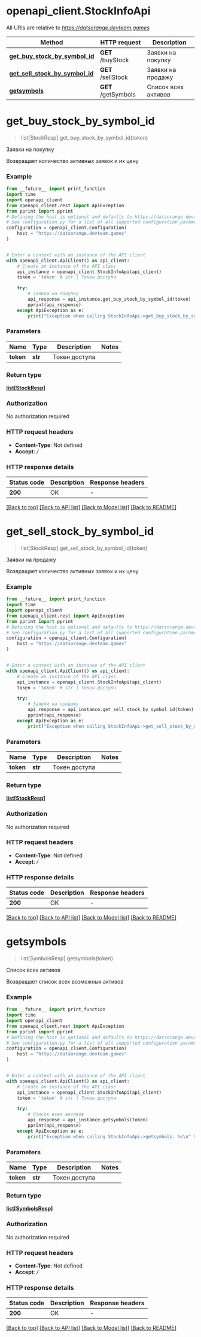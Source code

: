 # openapi_client.StockInfoApi

All URIs are relative to *https://datsorange.devteam.games*

Method | HTTP request | Description
------------- | ------------- | -------------
[**get_buy_stock_by_symbol_id**](StockInfoApi.md#get_buy_stock_by_symbol_id) | **GET** /buyStock | Заявки на покупку
[**get_sell_stock_by_symbol_id**](StockInfoApi.md#get_sell_stock_by_symbol_id) | **GET** /sellStock | Заявки на продажу
[**getsymbols**](StockInfoApi.md#getsymbols) | **GET** /getSymbols | Список всех активов


# **get_buy_stock_by_symbol_id**
> list[StockResp] get_buy_stock_by_symbol_id(token)

Заявки на покупку

Возвращает количество активных заявок и их цену

### Example

```python
from __future__ import print_function
import time
import openapi_client
from openapi_client.rest import ApiException
from pprint import pprint
# Defining the host is optional and defaults to https://datsorange.devteam.games
# See configuration.py for a list of all supported configuration parameters.
configuration = openapi_client.Configuration(
    host = "https://datsorange.devteam.games"
)


# Enter a context with an instance of the API client
with openapi_client.ApiClient() as api_client:
    # Create an instance of the API class
    api_instance = openapi_client.StockInfoApi(api_client)
    token = 'token' # str | Токен доступа

    try:
        # Заявки на покупку
        api_response = api_instance.get_buy_stock_by_symbol_id(token)
        pprint(api_response)
    except ApiException as e:
        print("Exception when calling StockInfoApi->get_buy_stock_by_symbol_id: %s\n" % e)
```

### Parameters

Name | Type | Description  | Notes
------------- | ------------- | ------------- | -------------
 **token** | **str**| Токен доступа | 

### Return type

[**list[StockResp]**](StockResp.md)

### Authorization

No authorization required

### HTTP request headers

 - **Content-Type**: Not defined
 - **Accept**: */*

### HTTP response details
| Status code | Description | Response headers |
|-------------|-------------|------------------|
**200** | OK |  -  |

[[Back to top]](#) [[Back to API list]](../README.md#documentation-for-api-endpoints) [[Back to Model list]](../README.md#documentation-for-models) [[Back to README]](../README.md)

# **get_sell_stock_by_symbol_id**
> list[StockResp] get_sell_stock_by_symbol_id(token)

Заявки на продажу

Возвращает количество активных заявок и их цену

### Example

```python
from __future__ import print_function
import time
import openapi_client
from openapi_client.rest import ApiException
from pprint import pprint
# Defining the host is optional and defaults to https://datsorange.devteam.games
# See configuration.py for a list of all supported configuration parameters.
configuration = openapi_client.Configuration(
    host = "https://datsorange.devteam.games"
)


# Enter a context with an instance of the API client
with openapi_client.ApiClient() as api_client:
    # Create an instance of the API class
    api_instance = openapi_client.StockInfoApi(api_client)
    token = 'token' # str | Токен доступа

    try:
        # Заявки на продажу
        api_response = api_instance.get_sell_stock_by_symbol_id(token)
        pprint(api_response)
    except ApiException as e:
        print("Exception when calling StockInfoApi->get_sell_stock_by_symbol_id: %s\n" % e)
```

### Parameters

Name | Type | Description  | Notes
------------- | ------------- | ------------- | -------------
 **token** | **str**| Токен доступа | 

### Return type

[**list[StockResp]**](StockResp.md)

### Authorization

No authorization required

### HTTP request headers

 - **Content-Type**: Not defined
 - **Accept**: */*

### HTTP response details
| Status code | Description | Response headers |
|-------------|-------------|------------------|
**200** | OK |  -  |

[[Back to top]](#) [[Back to API list]](../README.md#documentation-for-api-endpoints) [[Back to Model list]](../README.md#documentation-for-models) [[Back to README]](../README.md)

# **getsymbols**
> list[SymbolsResp] getsymbols(token)

Список всех активов

Возвращает список всех возможных активов

### Example

```python
from __future__ import print_function
import time
import openapi_client
from openapi_client.rest import ApiException
from pprint import pprint
# Defining the host is optional and defaults to https://datsorange.devteam.games
# See configuration.py for a list of all supported configuration parameters.
configuration = openapi_client.Configuration(
    host = "https://datsorange.devteam.games"
)


# Enter a context with an instance of the API client
with openapi_client.ApiClient() as api_client:
    # Create an instance of the API class
    api_instance = openapi_client.StockInfoApi(api_client)
    token = 'token' # str | Токен доступа

    try:
        # Список всех активов
        api_response = api_instance.getsymbols(token)
        pprint(api_response)
    except ApiException as e:
        print("Exception when calling StockInfoApi->getsymbols: %s\n" % e)
```

### Parameters

Name | Type | Description  | Notes
------------- | ------------- | ------------- | -------------
 **token** | **str**| Токен доступа | 

### Return type

[**list[SymbolsResp]**](SymbolsResp.md)

### Authorization

No authorization required

### HTTP request headers

 - **Content-Type**: Not defined
 - **Accept**: */*

### HTTP response details
| Status code | Description | Response headers |
|-------------|-------------|------------------|
**200** | OK |  -  |

[[Back to top]](#) [[Back to API list]](../README.md#documentation-for-api-endpoints) [[Back to Model list]](../README.md#documentation-for-models) [[Back to README]](../README.md)

